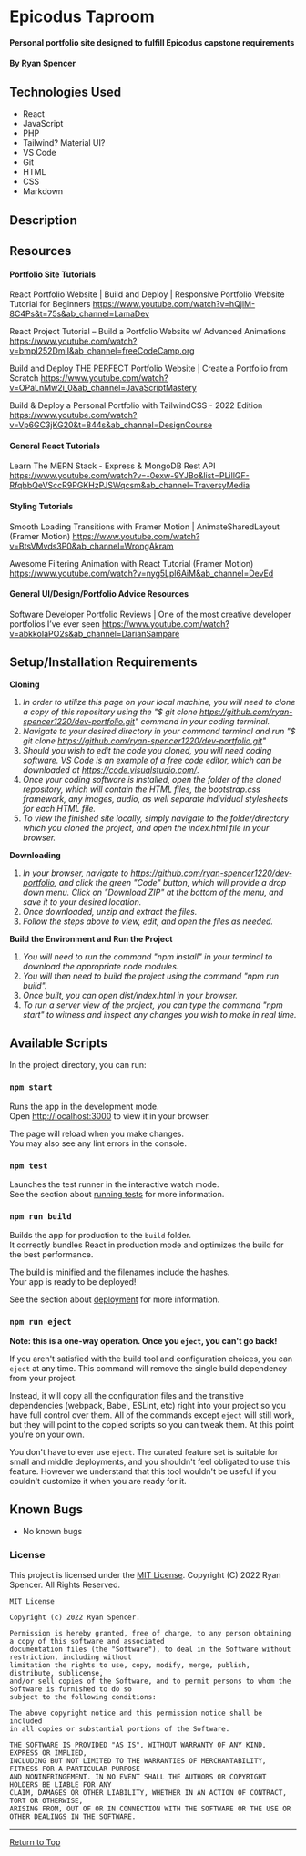 # Epicodus Taproom

#### Personal portfolio site designed to fulfill Epicodus capstone requirements

#### By Ryan Spencer

## Technologies Used

- React
- JavaScript
- PHP
- Tailwind? Material UI?
- VS Code
- Git
- HTML
- CSS
- Markdown

## Description

## Resources

#### Portfolio Site Tutorials

React Portfolio Website | Build and Deploy | Responsive Portfolio Website Tutorial for Beginners
https://www.youtube.com/watch?v=hQjlM-8C4Ps&t=75s&ab_channel=LamaDev

React Project Tutorial – Build a Portfolio Website w/ Advanced Animations
https://www.youtube.com/watch?v=bmpI252DmiI&ab_channel=freeCodeCamp.org

Build and Deploy THE PERFECT Portfolio Website | Create a Portfolio from Scratch
https://www.youtube.com/watch?v=OPaLnMw2i_0&ab_channel=JavaScriptMastery

Build & Deploy a Personal Portfolio with TailwindCSS - 2022 Edition
https://www.youtube.com/watch?v=Vp6GC3jKG20&t=844s&ab_channel=DesignCourse

#### General React Tutorials

Learn The MERN Stack - Express & MongoDB Rest API
https://www.youtube.com/watch?v=-0exw-9YJBo&list=PLillGF-RfqbbQeVSccR9PGKHzPJSWqcsm&ab_channel=TraversyMedia

#### Styling Tutorials

Smooth Loading Transitions with Framer Motion | AnimateSharedLayout (Framer Motion)
https://www.youtube.com/watch?v=BtsVMvds3P0&ab_channel=WrongAkram

Awesome Filtering Animation with React Tutorial (Framer Motion)
https://www.youtube.com/watch?v=nyg5Lpl6AiM&ab_channel=DevEd

#### General UI/Design/Portfolio Advice Resources

Software Developer Portfolio Reviews | One of the most creative developer portfolios I’ve ever seen
https://www.youtube.com/watch?v=abkkoIaPO2s&ab_channel=DarianSampare

## Setup/Installation Requirements

**Cloning**

1. _In order to utilize this page on your local machine, you will need to clone a copy of this repository using the "$ git clone https://github.com/ryan-spencer1220/dev-portfolio.git" command in your coding terminal._
2. _Navigate to your desired directory in your command terminal and run "$ git clone https://github.com/ryan-spencer1220/dev-portfolio.git"_
3. _Should you wish to edit the code you cloned, you will need coding software. VS Code is an example of a free code editor, which can be downloaded at https://code.visualstudio.com/_.
4. _Once your coding software is installed, open the folder of the cloned repository, which will contain the HTML files, the bootstrap.css framework, any images, audio, as well separate individual stylesheets for each HTML file._
5. _To view the finished site locally, simply navigate to the folder/directory which you cloned the project, and open the index.html file in your browser._

**Downloading**

1. _In your browser, navigate to https://github.com/ryan-spencer1220/dev-portfolio, and click the green "Code" button, which will provide a drop down menu. Click on "Download ZIP" at the bottom of the menu, and save it to your desired location._
2. _Once downloaded, unzip and extract the files._
3. _Follow the steps above to view, edit, and open the files as needed._

**Build the Environment and Run the Project**

1. _You will need to run the command "npm install" in your terminal to download the appropriate node modules._
2. _You will then need to build the project using the command "npm run build"._
3. _Once built, you can open dist/index.html in your browser._
4. _To run a server view of the project, you can type the command "npm start" to witness and inspect any changes you wish to make in real time._

## Available Scripts

In the project directory, you can run:

### `npm start`

Runs the app in the development mode.\
Open [http://localhost:3000](http://localhost:3000) to view it in your browser.

The page will reload when you make changes.\
You may also see any lint errors in the console.

### `npm test`

Launches the test runner in the interactive watch mode.\
See the section about [running tests](https://facebook.github.io/create-react-app/docs/running-tests) for more information.

### `npm run build`

Builds the app for production to the `build` folder.\
It correctly bundles React in production mode and optimizes the build for the best performance.

The build is minified and the filenames include the hashes.\
Your app is ready to be deployed!

See the section about [deployment](https://facebook.github.io/create-react-app/docs/deployment) for more information.

### `npm run eject`

**Note: this is a one-way operation. Once you `eject`, you can't go back!**

If you aren't satisfied with the build tool and configuration choices, you can `eject` at any time. This command will remove the single build dependency from your project.

Instead, it will copy all the configuration files and the transitive dependencies (webpack, Babel, ESLint, etc) right into your project so you have full control over them. All of the commands except `eject` will still work, but they will point to the copied scripts so you can tweak them. At this point you're on your own.

You don't have to ever use `eject`. The curated feature set is suitable for small and middle deployments, and you shouldn't feel obligated to use this feature. However we understand that this tool wouldn't be useful if you couldn't customize it when you are ready for it.

## Known Bugs

- No known bugs

### License

This project is licensed under the [MIT License](https://opensource.org/licenses/MIT). Copyright (C) 2022 Ryan Spencer. All Rights Reserved.

```
MIT License

Copyright (c) 2022 Ryan Spencer.

Permission is hereby granted, free of charge, to any person obtaining a copy of this software and associated
documentation files (the "Software"), to deal in the Software without restriction, including without
limitation the rights to use, copy, modify, merge, publish, distribute, sublicense,
and/or sell copies of the Software, and to permit persons to whom the Software is furnished to do so
subject to the following conditions:

The above copyright notice and this permission notice shall be included
in all copies or substantial portions of the Software.

THE SOFTWARE IS PROVIDED "AS IS", WITHOUT WARRANTY OF ANY KIND, EXPRESS OR IMPLIED,
INCLUDING BUT NOT LIMITED TO THE WARRANTIES OF MERCHANTABILITY, FITNESS FOR A PARTICULAR PURPOSE
AND NONINFRINGEMENT. IN NO EVENT SHALL THE AUTHORS OR COPYRIGHT HOLDERS BE LIABLE FOR ANY
CLAIM, DAMAGES OR OTHER LIABILITY, WHETHER IN AN ACTION OF CONTRACT, TORT OR OTHERWISE,
ARISING FROM, OUT OF OR IN CONNECTION WITH THE SOFTWARE OR THE USE OR OTHER DEALINGS IN THE SOFTWARE.
```

---

<a href="#">Return to Top</a>
